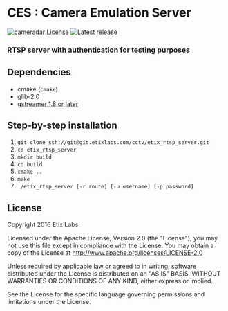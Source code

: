 # CES : Camera Emulation Server

[![cameradar License](https://img.shields.io/badge/license-Apache-blue.svg)](#license)
[![Latest release](https://img.shields.io/badge/release-0.1.0-green.svg)](https://github.com/EtixLabs/CES/releases/latest)

### RTSP server with authentication for testing purposes

## Dependencies

* cmake (`cmake`)
* glib-2.0
* [gstreamer 1.8 or later](https://github.com/GStreamer/gstreamer)

## Step-by-step installation
1. `git clone ssh://git@git.etixlabs.com/cctv/etix_rtsp_server.git`
2. `cd etix_rtsp_server`
3. `mkdir build`
4. `cd build`
5. `cmake ..`
6. `make`
7. `./etix_rtsp_server [-r route] [-u username] [-p password]`

## License

Copyright 2016 Etix Labs

Licensed under the Apache License, Version 2.0 (the "License");
you may not use this file except in compliance with the License.
You may obtain a copy of the License at http://www.apache.org/licenses/LICENSE-2.0

Unless required by applicable law or agreed to in writing, software distributed under the License is distributed on an "AS IS" BASIS, WITHOUT WARRANTIES OR CONDITIONS OF ANY KIND, either express or implied.

See the License for the specific language governing permissions and limitations under the License.

